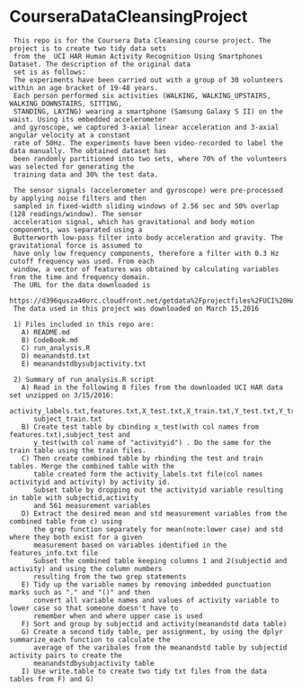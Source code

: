 
# CourseraDataCleansingProject

     This repo is for the Coursera Data Cleansing course project. The project is to create two tidy data sets 
     from the  UCI HAR Human Activity Recognition Using Smartphones Dataset. The description of the original data 
     set is as follows:
     The experiments have been carried out with a group of 30 volunteers within an age bracket of 19-48 years. 
     Each person performed six activities (WALKING, WALKING_UPSTAIRS, WALKING_DOWNSTAIRS, SITTING, 
     STANDING, LAYING) wearing a smartphone (Samsung Galaxy S II) on the waist. Using its embedded accelerometer 
     and gyroscope, we captured 3-axial linear acceleration and 3-axial angular velocity at a constant 
     rate of 50Hz. The experiments have been video-recorded to label the data manually. The obtained dataset has 
     been randomly partitioned into two sets, where 70% of the volunteers was selected for generating the 
     training data and 30% the test data. 
     
     The sensor signals (accelerometer and gyroscope) were pre-processed by applying noise filters and then 
     sampled in fixed-width sliding windows of 2.56 sec and 50% overlap (128 readings/window). The sensor 
     acceleration signal, which has gravitational and body motion components, was separated using a 
     Butterworth low-pass filter into body acceleration and gravity. The gravitational force is assumed to 
     have only low frequency components, therefore a filter with 0.3 Hz cutoff frequency was used. From each 
     window, a vector of features was obtained by calculating variables from the time and frequency domain. 
     The URL for the data downloaded is 
     https://d396qusza40orc.cloudfront.net/getdata%2Fprojectfiles%2FUCI%20HAR%20Dataset.zip
     The data used in this project was downloaded on March 15,2016
     
     1) Files included in this repo are:
       A) README.md
       B) CodeBook.md
       C) run_analysis.R
       D) meanandstd.txt
       E) meanandstdbysubjactivity.txt
       
     2) Summary of run_analysis.R script
       A) Read in the following 8 files from the downloaded UCI HAR data set unzipped on 3/15/2016:
          activity_labels.txt,features.txt,X_test.txt,X_train.txt,Y_test.txt,Y_train.txt,subject_test.txt
          subject_train.txt
       B) Create test table by cbinding x_test(with col names from features.txt),subject_test and 
          y_test(with col name of "activityid") . Do the same for the train table using the train files.
       C) Then create combined table by rbinding the test and train tables. Merge the combined table with the 
          table created form the activity_labels.txt file(col names activityid and activity) by activity id. 
          Subset table by dropping out the activityid variable resulting in table with subjectid,activity 
          and 561 measurement variables
       D) Extract the desired mean and std measurement variables from the combined table from c) using 
          the grep function separately for mean(note:lower case) and std where they both exist for a given 
          measurement based on variables identified in the features_info.txt file
          Subset the combined table keeping columns 1 and 2(subjectid and activity) and using the column numbers 
          resulting from the two grep statements
       E) Tidy up the variable names by removing imbedded punctuation marks such as "." and "()" and then 
          convert all variable names and values of activity variable to lower case so that someone doesn't have to     
          remember when and where upper case is used
       F) Sort and group by subjectid and activity(meanandstd data table)
       G) Create a second tidy table, per assignment, by using the dplyr summarize_each function to calculate the
          average of the varibales from the meanandstd table by subjectid activity pairs to create the 
          meanandstdbysubjactivity table 
       I) Use write.table to create two tidy txt files from the data tables from F) and G) 
       
     
     
